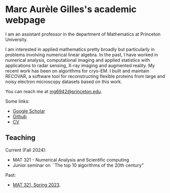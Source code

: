 # Marc Aurèle Gilles's academic webpage

I am an assistant professor in the department of Mathematics at Princeton University. 

I am interested in applied mathematics pretty broadly but particularly in problems involving numerical linear algebra. In the past, I have worked in numerical analysis, computational imaging and applied statistics with applications to radar sensing, X-ray imaging and augmented reality.
My recent work has been on algorithms for cryo-EM. I built and maintain RECOVAR, a software tool for reconstructing flexible proteins from large and noisy electron microscopy datasets based on this work.


You can reach me at mg6942@princeton.edu.

Some links:
* [Google Scholar](https://scholar.google.com/citations?user=yAeZSxQAAAAJ&hl=en)
* [Github](https://github.com/ma-gilles/)
* [CV](ma_gilles_cv.pdf)

## Teaching
Current (Fall 2024): 
* MAT 321 - Numerical Analysis and Scientific computing
* Junior seminar on ``The top 10 algorithms of the 20th century"


Past:
* [MAT 321, Spring 2023](mat321/mat321.md).